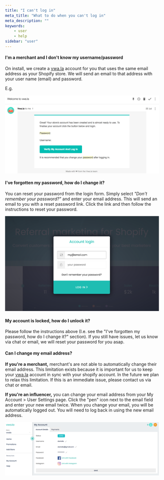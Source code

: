 ```yaml
---
title: "I can't log in"
meta_title: "What to do when you can't log in"
meta_description: ""
keywords:
    - user
    - help
sidebar: "user"
---
```


#### I'm a merchant and I don't know my username/password

On install, we create a [vwa.la](http://vwa.la) account for you that uses the same email address as your Shopify store. We will send an email to that address with your user name (email) and password.

E.g.

![](/images/user/2017-08-17-22-26-18.png)

#### I've forgotten my password, how do I change it?

You can reset your password from the login form. Simply select _"Don't remember your password?"_ and enter your email address. This will send an email to you with a reset password link. Click the link and then follow the instructions to reset your password.

![](/images/user/2017-08-17-22-31-55.png)

#### My account is locked, how do I unlock it?

Please follow the instructions above (I.e. see the "I've forgotten my password, how do I change it?" section). If you still have issues, let us know via chat or email, we will reset your password for you asap.

#### Can I change my email address?

**If you're a merchant,** merchant's are not able to automatically change their email address. This limitation exists because it is important for us to keep your [vwa.la](http://vwa.la) account in sync with your shopify account. In the future we plan to relax this limitation. If this is an immediate issue, please contact us via chat or email.

**If you're an influencer,** you can change your email address from your My Account > User Settings page. Click the "pen" icon next to the email field and enter your new email twice. When you change your email, you will be automatically logged out. You will need to log back in using the new email address.

![](/images/user/2017-10-03-12-53-57.png)